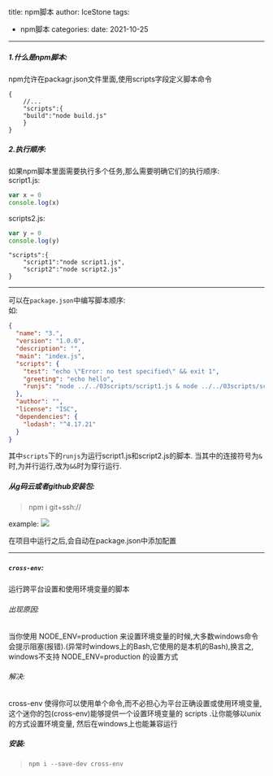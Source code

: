 title: npm脚本
author: IceStone 
tags: 
  - npm脚本
categories: 
date: 2021-10-25
---
##### 1.什么是npm脚本:

npm允许在packagr.json文件里面,使用scripts字段定义脚本命令

```
{
    //...
    "scripts":{
    "build":"node build.js"
    }
}
```

##### 2.执行顺序:

如果npm脚本里面需要执行多个任务,那么需要明确它们的执行顺序:  
script1.js:

```javascript
var x = 0
console.log(x)
```

scripts2.js:

```javascript
var y = 0
console.log(y)
```

```
"scripts":{
    "script1":"node script1.js",
    "script2":"node script2.js"
}
```

---

可以在`package.json`中编写脚本顺序:   
如:

```json
{
  "name": "3.",
  "version": "1.0.0",
  "description": "",
  "main": "index.js",
  "scripts": {
    "test": "echo \"Error: no test specified\" && exit 1",
    "greeting": "echo hello",
    "runjs": "node ../../03scripts/script1.js & node ../../03scripts/script2.js"
  },
  "author": "",
  "license": "ISC",
  "dependencies": {
    "lodash": "^4.17.21"
  }
}
```

其中`scripts`下的`runjs`为运行script1.js和script2.js的脚本. 当其中的连接符号为`&`时,为并行运行,改为`&&`时为穿行运行.

##### 从g码云或者github安装包:

> npm i git+ssh://

example:
![](images/em1yuqc3k6.png)

在项目中运行之后,会自动在package.json中添加配置

---

##### `cross-env`:

运行跨平台设置和使用环境变量的脚本

###### 出现原因:

当你使用 NODE_ENV=production 来设置环境变量的时候,大多数windows命令会提示阻塞(报错).(异常时windows上的Bash,它使用的是本机的Bash),换言之, windows不支持
NODE_ENV=production 的设置方式

###### 解决:

cross-env 使得你可以使用单个命令,而不必担心为平台正确设置或使用环境变量,这个迷你的包(cross-env)能够提供一个设置环境变量的 scripts .让你能够以unix的方式设置环境变量, 然后在windows上也能兼容运行

##### 安装:

> `npm i --save-dev cross-env`  











